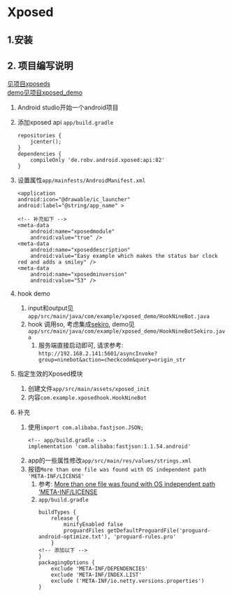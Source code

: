 # Xposed

## 1.安装


## 2. 项目编写说明
[见项目xposeds](https://github.com/maxiaoteng001/xposeds)  
[demo见项目xposed_demo](https://github.com/maxiaoteng001/xiaoteng_demo.git)

1. Android studio开始一个android项目
2. 添加xposed api `app/build.gradle `
    ```
    repositories {
        jcenter();
    }
    dependencies {
        compileOnly 'de.robv.android.xposed:api:82'
    }
    ```
3. 设置属性`app/mainfests/AndroidManifest.xml`
    ```
    <application
    android:icon="@drawable/ic_launcher"
    android:label="@string/app_name" >

    <!-- 补充如下 -->
    <meta-data
        android:name="xposedmodule"
        android:value="true" />
    <meta-data
        android:name="xposeddescription"
        android:value="Easy example which makes the status bar clock red and adds a smiley" />
    <meta-data
        android:name="xposedminversion"
        android:value="53" />
    ```
4. hook demo
    1. input和output见`app/src/main/java/com/example/xposed_demo/HookNineBot.java`
    2. hook 调用so, 考虑集成[sekiro](https://github.com/virjar/sekiro), demo见`app/src/main/java/com/example/xposed_demo/HookNineBotSekiro.java`
        1. 服务端直接启动即可, 请求参考: `http://192.168.2.141:5601/asyncInvoke?group=ninebot&action=checkcode&query=origin_str`
5. 指定生效的Xposed模块
    1. 创建文件`app/src/main/assets/xposed_init`
    2. 内容`com.example.xposedhook.HookNineBot`


6. 补充
    1. 使用`import com.alibaba.fastjson.JSON;`
        ```
        <!-- app/build.gradle -->
        implementation 'com.alibaba:fastjson:1.1.54.android'
        ```
    2. app的一些属性修改`app/src/main/res/values/strings.xml`
    3. 报错`More than one file was found with OS independent path 'META-INF/LICENSE'`
        1. 参考: [More than one file was found with OS independent path 'META-INF/LICENSE](https://stackoverflow.com/questions/44342455/more-than-one-file-was-found-with-os-independent-path-meta-inf-license)
        2. `app/build.gradle `
            ```
            buildTypes {
                release {
                    minifyEnabled false
                    proguardFiles getDefaultProguardFile('proguard-android-optimize.txt'), 'proguard-rules.pro'
                }
            <!-- 添加以下 -->
            }
            packagingOptions {
                exclude 'META-INF/DEPENDENCIES'
                exclude 'META-INF/INDEX.LIST'
                exclude ('META-INF/io.netty.versions.properties')
            }
            ```

